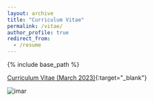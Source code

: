 ```yaml
---
layout: archive
title: "Curriculum Vitae"
permalink: /vitae/
author_profile: true
redirect_from:
  - /resume
---
```


{% include base_path %}

[Curriculum Vitae (March 2023)](https://www.dropbox.com/s/syssxrg03n94blq/Vitae%202023.pdf?dl=0){:target="_blank"}

![imar](https://ccheng11.github.io/files/imar_small.jpeg)